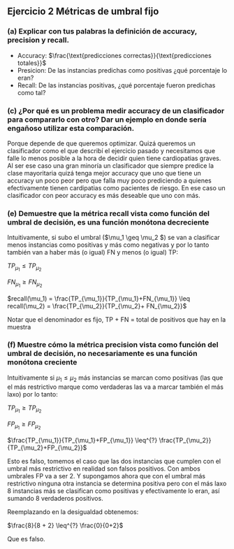 ## Ejercicio 2 Métricas de umbral fijo

### (a) Explicar con tus palabras la definición de accuracy, precision y recall.

- Accuracy: $\frac{\text{predicciones correctas}}{\text{predicciones totales}}$
- Presicion: De las instancias predichas como positivas ¿qué porcentaje lo eran?
- Recall: De las instancias positivas, ¿qué porcentaje fueron predichas como tal?

### (c) ¿Por qué es un problema medir accuracy de un clasificador para compararlo con otro? Dar un ejemplo en donde sería engañoso utilizar esta comparación.

Porque depende de que queremos optimizar. Quizá queremos un clasificador como el que describí el ejercicio pasado
y necesitamos que falle lo menos posible a la hora de decidir quien tiene cardiopatias graves. Al ser ese caso
una gran minoría un clasificador que siempre predice la clase mayoritaria quizá tenga mejor accuracy que uno
que tiene un accuracy un poco peor pero que falla muy poco prediciendo a quienes efectivamente tienen cardipatias
como pacientes de riesgo. En ese caso un clasificador con peor accuracy es más deseable que uno con más.

### (e) Demuestre que la métrica recall vista como función del umbral de decisión, es una función monótona decreciente

Intuitivamente, si subo el umbral ($\mu_1 \geq \mu_2 $) se van a clasificar menos instancias como positivas
y más como negativas y por lo tanto también van a haber más (o igual) FN y menos (o igual) TP:

$TP_{\mu_1} \leq TP_{\mu_2}$

$FN_{\mu_1} \geq FN_{\mu_2}$

$recall(\mu_1) = 
\frac{TP_{\mu_1}}{TP_{\mu_1}+FN_{\mu_1}} \leq recall(\mu_2) = \frac{TP_{\mu_2}}{TP_{\mu_2}+  FN_{\mu_2}}$

Notar que el denominador es fijo, TP + FN = total de positivos que hay en la muestra

### (f) Muestre cómo la métrica precision vista como función del umbral de decisión, no necesariamente es una función monótona creciente

Intuitivamente si $\mu_1 \leq \mu_2$ más instancias se marcan como positivas (las que el más restrictivo marque como verdaderas las va a marcar también el más laxo) por lo tanto:

$TP_{\mu_1} \geq TP_{\mu_2}$

$FP_{\mu_1} \geq FP_{\mu_2}$

$\frac{TP_{\mu_1}}{TP_{\mu_1}+FP_{\mu_1}} \leq^{?} \frac{TP_{\mu_2}}{TP_{\mu_2}+FP_{\mu_2}}$

Esto es falso, tomemos el caso que las dos instancias que cumplen con el umbral más restrictivo en realidad
son falsos positivos. Con ambos umbrales FP va a ser 2. Y supongamos ahora que con el umbral más restrictivo
ninguna otra instancia se determina positiva pero con el más laxo 8 instancias más se clasifican como positivas
y efectivamente lo eran, así sumando 8 verdaderos positivos.

Reemplazando en la desigualdad obtenemos:

$\frac{8}{8 + 2} \leq^{?} \frac{0}{0+2}$

Que es falso.
